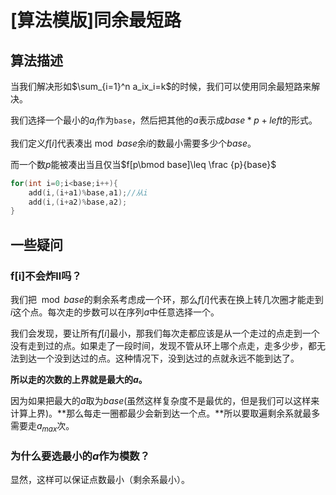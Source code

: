 # [算法模版]同余最短路

## 算法描述

当我们解决形如$\sum_{i=1}^n a_ix_i=k$的时候，我们可以使用同余最短路来解决。

我们选择一个最小的$a_i$作为`base`，然后把其他的$a$表示成$base*p+left$的形式。

我们定义$f[i]$代表凑出$\bmod base$余$i$的数最小需要多少个$base$。

而一个数$p$能被凑出当且仅当$f[p\bmod base]\leq \frac {p}{base}$

```cpp
for(int i=0;i<base;i++){
    add(i,(i+a1)%base,a1);//从i
    add(i,(i+a2)%base,a2);
}
```



## 一些疑问

### f[i]不会炸ll吗？

我们把$\mod base$的剩余系考虑成一个环，那么$f[i]$代表在换上转几次圈才能走到$i$这个点。每次走的步数可以在序列$a$中任意选择一个。

我们会发现，要让所有$f[i]$最小，那我们每次走都应该是从一个走过的点走到一个没有走到过的点。如果走了一段时间，发现不管从环上哪个点走，走多少步，都无法到达一个没到达过的点。这种情况下，没到达过的点就永远不能到达了。

**所以走的次数的上界就是最大的$a$。**

因为如果把最大的$a$取为$base$(虽然这样复杂度不是最优的，但是我们可以这样来计算上界)。**那么每走一圈都最少会新到达一个点。**所以要取遍剩余系就最多需要走$a_{max}$次。

### 为什么要选最小的$a$作为模数？

显然，这样可以保证点数最小（剩余系最小）。